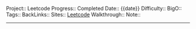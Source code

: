Project:: Leetcode
Progress:: Completed
Date:: {{date}}
Difficulty:: 
BigO:: 
Tags:: 
BackLinks:: 
Sites:: [Leetcode]()
Walkthrough:: 
Note:: 

---
